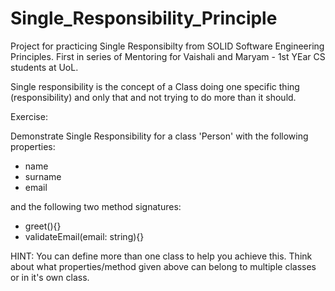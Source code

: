 # Single_Responsibility_Principle
Project for practicing Single Responsibilty from SOLID Software Engineering Principles. First in series of Mentoring for Vaishali and Maryam - 1st YEar CS students at UoL.

Single responsibility is the concept of a Class doing one specific thing (responsibility) and only that and not trying to do more than it should.

Exercise:

Demonstrate Single Responsibility for a class 'Person' with the following properties:
  - name 
  - surname
  - email

and the following two method signatures:
  - greet(){}
  - validateEmail(email: string){}

HINT: You can define more than one class to help you achieve this. Think about what properties/method given above can belong to multiple classes or in it's own class.

